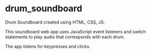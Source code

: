 # drum_soundboard
Drum Soundboard created using HTML, CSS, JS. 

This soundboard web app uses JavaScript event listeners and switch statements to play audio that corresponds with each drum. 

The app listens for keypresses and clicks. 
